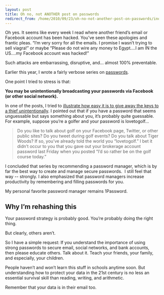 ```yaml
---
layout: post
title: Oh no, not ANOTHER post on passwords
redirect_from: /home/2010/09/23/oh-no-not-another-post-on-passwords/index.html
---
```

<p>Oh yes.
It seems like every week I read where another friend’s email or Facebook account has been hacked.  You’ve seen these apologies and frantic pleas. “I’m very sorry for all the emails. I promise I  wasn’t trying to sell viagra!” or maybe “Please do not wire any money to Egypt….I am IN the US….my Facebook account was hacked!”</p>
<p>Such attacks are embarrassing, disruptive, and… almost 100% preventable.</p>
<p>Earlier this year, I wrote a fairly verbose series on <a href="http://www.practicallyefficient.com/tag/passwords">passwords</a>.</p>
<p>One point I tried to stress is that:</p>
<p><strong>You may be unintentionally broadcasting your passwords via Facebook (or other social network).</strong></p>
<p>In one of the posts, I tried to <a href="http://www.practicallyefficient.com/2010/04/01/start-caring-about-passwords/">illustrate how easy it is to give away the keys to a thief unintentionally</a>.  I pointed out that if you have a password that seems unguessable but says something about you, it’s probably quite guessable. For example, suppose you’re a golfer and your password is lovetogolf…</p>
<blockquote><p>Do you like to talk about golf on your Facebook page, Twitter, or other public sites? Do you tweet during golf events? Do you talk about Tiger Woods? If so, you’ve already told the world you “lovetogolf.” I bet it didn’t occur to you that you gave out your brokerage account password last Friday when you posted “I’d so rather be on the golf course today.”</p></blockquote>
<p>I concluded that series by recommending a password manager, which is by far the best way to create and manage secure passwords.  I still feel that way -- strongly. I also emphasized that password managers increase productivity by remembering and filling passwords for you.</p>
<p>My personal favorite password manager remains 1Password.</p>
<h2 id="whyimrehashingthis">Why I’m rehashing this</h2>
<p>Your password strategy is probably good.  You’re probably doing the right thing.</p>
<p>But clearly, others aren’t.</p>
<p>So I have a simple request: If you understand the importance of using strong passwords to secure email, social networks, and bank accounts, then please educate others.  Talk about it.  Teach your friends, your family, and especially, your children.</p>
<p>People haven’t and won’t learn this stuff in schools anytime soon.  But understanding how to protect your data in the 21st century is no less an essential survival skill than reading, writing, and arithmetic.</p>
<p>Remember that your data is in their email too.</p>
